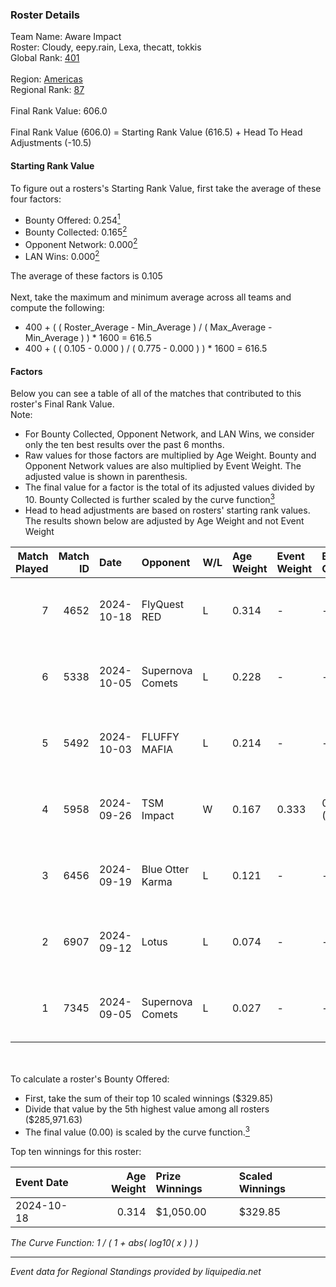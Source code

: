 ### Roster Details<br />
Team Name: Aware Impact<br />
Roster: Cloudy, eepy.rain, Lexa, thecatt, tokkis<br />
Global Rank: [401](../../standings_global_2025_02_28.md)<br />
<br />
Region: [Americas]( ../../standings_americas_2025_02_28.md)<br />
Regional Rank: [87]( ../../standings_americas_2025_02_28.md)<br />
<br />
Final Rank Value:  606.0<br />
<br />
Final Rank Value (606.0) = Starting Rank Value (616.5) + Head To Head Adjustments (-10.5)<br />

#### Starting Rank Value<br />
To figure out a rosters's Starting Rank Value, first take the average of these four factors:<br />
- Bounty Offered: 0.254[<sup>1</sup>](#table2)
- Bounty Collected: 0.165[<sup>2</sup>](#table1)
- Opponent Network: 0.000[<sup>2</sup>](#table1)
- LAN Wins: 0.000[<sup>2</sup>](#table1)

The average of these factors is 0.105<br />
<br />
Next, take the maximum and minimum average across all teams and compute the following:<br />
- 400 + ( ( Roster_Average - Min_Average ) / ( Max_Average - Min_Average ) ) * 1600 = 616.5
- 400 + ( ( 0.105 - 0.000 ) / ( 0.775 - 0.000 ) ) * 1600 = 616.5


#### Factors<br />
Below you can see a table of all of the matches that contributed to this roster's Final Rank Value.<br />
Note:<br />

- For Bounty Collected, Opponent Network, and LAN Wins, we consider only the ten best results over the past 6 months.
- Raw values for those factors are multiplied by Age Weight. Bounty and Opponent Network values are also multiplied by Event Weight. The adjusted value is shown in parenthesis.
- The final value for a factor is the total of its adjusted values divided by 10. Bounty Collected is further scaled by the curve function[<sup>3</sup>](#curveFunction)
- Head to head adjustments are based on rosters' starting rank values. The results shown below are adjusted by Age Weight and not Event Weight
<span id="table1"></span><br />


| Match Played | Match ID | Date       | Opponent         | W/L | Age Weight | Event Weight | Bounty Collected | Opponent Network | LAN Wins  | H2H Adj. | Roster                                   |
| -: | -: | :- | :- | :- | :- | :- | :- | :- | :- | -: | :- |
|            7 |     4652 | 2024-10-18 | FlyQuest RED     | L   | 0.314      | -            | -                | -                | -         |    -3.98 | Cloudy, eepy.rain, Lexa, thecatt, tokkis |
|            6 |     5338 | 2024-10-05 | Supernova Comets | L   | 0.228      | -            | -                | -                | -         |    -2.76 | Cloudy, eepy.rain, Lexa, MegaGeese, Zazu |
|            5 |     5492 | 2024-10-03 | FLUFFY MAFIA     | L   | 0.214      | -            | -                | -                | -         |    -3.09 | Cloudy, eepy.rain, Lexa, thecatt, tokkis |
|            4 |     5958 | 2024-09-26 | TSM Impact       | W   | 0.167      | 0.333        | 0.002 (0.000)    | 0.025 (0.001)    | 0 (0.000) |     2.78 | Cloudy, eepy.rain, Lexa, thecatt, tokkis |
|            3 |     6456 | 2024-09-19 | Blue Otter Karma | L   | 0.121      | -            | -                | -                | -         |    -1.90 | Cloudy, eepy.rain, Lexa, thecatt, tokkis |
|            2 |     6907 | 2024-09-12 | Lotus            | L   | 0.074      | -            | -                | -                | -         |    -1.18 | Cloudy, eepy.rain, Lexa, thecatt, tokkis |
|            1 |     7345 | 2024-09-05 | Supernova Comets | L   | 0.027      | -            | -                | -                | -         |    -0.34 | Cloudy, eepy.rain, Lexa, thecatt, tokkis |

<br />
<span id="table2"></span><br />
To calculate a roster's Bounty Offered:<br />

- First, take the sum of their top 10 scaled winnings ($329.85)
- Divide that value by the 5th highest value among all rosters ($285,971.63)
- The final value (0.00) is scaled by the curve function.[<sup>3</sup>](#curveFunction)

Top ten winnings for this roster:<br />

| Event Date | Age Weight | Prize Winnings | Scaled Winnings |
| :- | -: | :- | :- |
| 2024-10-18 |      0.314 | $1,050.00      | $329.85         |


<span id="curveFunction"></span>_The Curve Function: 1 / ( 1 + abs( log10( x ) ) )_<br />

---
_Event data for Regional Standings provided by liquipedia.net_<br />
